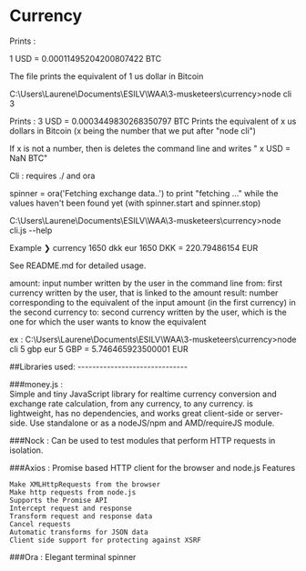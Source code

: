# Currency 

Prints : 

1 USD = 0.00011495204200807422 BTC

The file prints the equivalent of 1 us dollar in Bitcoin

C:\Users\Laurene\Documents\ESILV\WAA\3-musketeers\currency>node cli 3

Prints : 
3 USD = 0.0003449830268350797 BTC
 Prints the equivalent of x us dollars in Bitcoin (x being the number that we put after "node cli")

If x is not a number, then is deletes the command line and writes " x USD = NaN BTC"

Cli : requires ./ and ora

spinner = ora('Fetching exchange data..') to print "fetching ..." while the values haven't been found yet (with spinner.start and spinner.stop)


C:\Users\Laurene\Documents\ESILV\WAA\3-musketeers\currency>node cli.js --help

  Example
    ❯ currency 1650 dkk eur
    1650 DKK = 220.79486154 EUR

  See README.md for detailed usage.


amount: input number written by the user in the command line
from: first currency written by the user, that is linked to the amount
result: number corresponding to the equivalent of the input amount (in the first currency) in the second currency
to: second currency written by the user, which is the one for which the user wants to know the equivalent


ex : 
C:\Users\Laurene\Documents\ESILV\WAA\3-musketeers\currency>node cli 5 gbp eur
5 GBP = 5.746465923500001 EUR



##Libraries used: ------------------------------

###money.js :  
Simple and tiny JavaScript library for realtime currency conversion and exchange rate calculation, from any currency, to any currency. 
is lightweight, has no dependencies, and works great client-side or server-side. Use standalone or as a nodeJS/npm and AMD/requireJS module.

###Nock :
Can be used to test modules that perform HTTP requests in isolation.

###Axios : 
Promise based HTTP client for the browser and node.js
Features

    Make XMLHttpRequests from the browser
    Make http requests from node.js
    Supports the Promise API
    Intercept request and response
    Transform request and response data
    Cancel requests
    Automatic transforms for JSON data
    Client side support for protecting against XSRF

###Ora : 
Elegant terminal spinner
















































